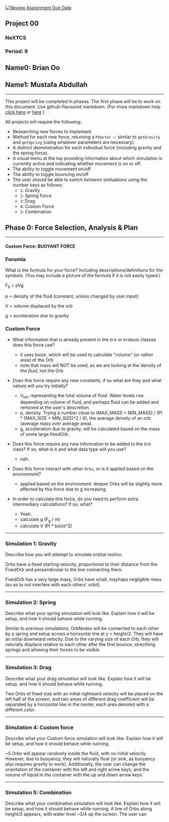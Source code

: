 [![Review Assignment Due Date](https://classroom.github.com/assets/deadline-readme-button-22041afd0340ce965d47ae6ef1cefeee28c7c493a6346c4f15d667ab976d596c.svg)](https://classroom.github.com/a/rXX1_Uiw)
## Project 00
### NeXTCS
### Period: 9
## Name0: Brian Oo
## Name1: Mustafa Abdullah
---

This project will be completed in phases. The first phase will be to work on this document. Use github-flavoured markdown. (For more markdown help [click here](https://github.com/adam-p/markdown-here/wiki/Markdown-Cheatsheet) or [here](https://docs.github.com/en/get-started/writing-on-github/getting-started-with-writing-and-formatting-on-github/basic-writing-and-formatting-syntax) )

All projects will require the following:
- Researching new forces to implement.
- Method for each new force, returning a `PVector`  -- similar to `getGravity` and `getSpring` (using whatever parameters are necessary).
- A distinct demonstration for each individual force (including gravity and the spring force).
- A visual menu at the top providing information about which simulation is currently active and indicating whether movement is on or off.
- The ability to toggle movement on/off
- The ability to toggle bouncing on/off
- The user should be able to switch _between_ simluations using the number keys as follows:
  - `1`: Gravity
  - `2`: Spring Force
  - `3`: Drag
  - `4`: Custom Force
  - `5`: Combination


## Phase 0: Force Selection, Analysis & Plan
---------- 

#### Custom Force: BUOYANT FORCE

### Forumla
What is the formula for your force? Including descriptions/definitions for the symbols. (You may include a picture of the formula if it is not easily typed.)

F<sub>b</sub> = pVg

p = density of the fluid (constant, unless changed by user input)

V = volume displaced by the orb

g = acceleration due to gravity

### Custom Force
- What information that is already present in the `Orb` or `OrbNode` classes does this force use?
  - it uses bsize, which will be used to calculate "volume" (or rather area) of the Orb
  - note that mass will NOT be used, as we are looking at the density of the *fluid*, not the Orb

- Does this force require any new constants, if so what are they and what values will you try initially? 
  - V<sub>tot</sub>, representing the total volume of fluid. Water levels rise depending on volume of fluid, and perhaps fluid can be added and removed at the user's descretion.
  - p, density. Trying a number close to (MAX_MASS + MIN_MASS) / (PI * (MAX_SIZE + MIN_SIZE)^2 / 4), the average density of an orb (average mass over average area).
  - g, acceleration due to gravity, will be calculated based on the mass of some large fixedOrb.

- Does this force require any new information to be added to the `Orb` class? If so, what is it and what data type will you use?
  - nah.

- Does this force interact with other `Orbs`, or is it applied based on the environment?
  - applied based on the environment: deeper Orbs will be slightly more affected by this force due to g increasing.

- In order to calculate this force, do you need to perform extra intermediary calculations? If so, what?
  - Yeah.
   - calculate g (F<sub>g</sub> / m)
   - calculate V (PI * bsize^2)

--- 

### Simulation 1: Gravity
Describe how you will attempt to simulate orbital motion.

Orbs have a fixed starting velocity, proportional to their distance from the FixedOrb and perpendicular to the line connecting them.

FixedOrb has a very large mass, Orbs have small, mayhaps negligible mass (so as to not interfere with each others' orbit).

--- 

### Simulation 2: Spring
Describe what your spring simulation will look like. Explain how it will be setup, and how it should behave while running.

Similar to previous simulations, OrbNodes will be connected to each other by a spring and setup across a horixontal line at y = height/2. They will have an initial downward velocity. Due to the varying size of each Orb, they will naturally displace relative to each other after the first bounce, strecthing springs and allowing their forces to be visible.

--- 

### Simulation 3: Drag
Describe what your drag simulation will look like. Explain how it will be setup, and how it should behave while running.

Two Orbs of fixed size with an initial rightward velocity will be placed on the left half of the screen, and two areas of different drag coefficient will be separated by a horizontal line in the center, each area denoted with a different color. 

--- 

### Simulation 4: Custom force
Describe what your Custom force simulation will look like. Explain how it will be setup, and how it should behave while running.

~5 Orbs will appear randomly inside the fluid, with no initial velocity. However, due to buoyancy, they will naturally float (or sink, as buoyancy also requires gravity to work).
Additionally, the user can change the orientation of the container with the left and right arrow keys, and the volume of liquid in the container with the up and down arrow keys.

--- 

### Simulation 5: Combination
Describe what your combination simulation will look like. Explain how it will be setup, and how it should behave while running.
A line of Orbs along height/2 appears, with water level ~3/4 up the screen. The user can 

